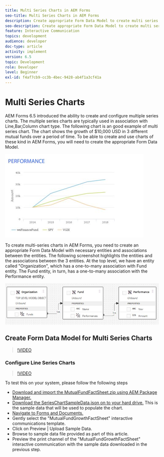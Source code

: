 ```yaml
---
title: Multi Series Charts in AEM Forms
seo-title: Multi Series Charts in AEM Forms
description: Create appropriate Form Data Model to create multi series charts in print and web channel documents.
seo-description: Create appropriate Form Data Model to create multi series charts in print and web channel documents.
feature: Interactive Communication
topics: development
audience: developer
doc-type: article
activity: implement
version: 6.5
topic: Development
role: Developer
level: Beginner
exl-id: f4af7cb9-cc3b-4bec-9428-ab4f1a3cf41a
---
```

# Multi Series Charts

AEM Forms 6.5 introduced the ability to create and configure multiple series charts. The multiple series charts are typically used in association with Line,Bar,Column chart type. The following chart is an good example of multi series chart. The chart shows the growth of $10,000 USD in 3 different mutual funds over a period of time. To be able to create and use charts of these kind in AEM Forms, you will need to create the appropriate Form Data Model.

![multiseries](assets/seriescharts.jfif)

To create multi-series charts in AEM Forms, you need to create an appropriate Form Data Model with necessary entities and associations between the entities. The following screenshot highlights the entities and the associations between the 3 entities. At the top level, we have an entity called "Organization", which has a one-to-many association with Fund entity. The Fund entity, in turn, has a one-to-many association with the Performance entity.

![formdatamodel](assets/formdatamodel.jfif)


## Create Form Data Model for Multi Series Charts

>[!VIDEO](https://video.tv.adobe.com/v/26352/quality=9)


### Configure Line Series Charts

>[!VIDEO](https://video.tv.adobe.com/v/26353?quality=9&learn=on)


To test this on your system, please follow the following steps

* [Download and import the MutualFundFactSheet.zip using AEM Package Manager.](assets/mutualfundfactsheet.zip)
* [Download the SeriesChartSampleData.json on to your hard drive.](assets/serieschartsampledata.json) This is the sample data that will be used to populate the chart.
* [Navigate to Forms and Documents.](http://localhost:4502/aem/forms.html/content/dam/formsanddocuments)
* Gently select the "MutualFundGrowthFactSheet" interactive communications template.
* Click on Preview | Upload Sample Data.
* Browse to sample data file provided as part of this article.
* Preview the print channel of the "MutualFundGrowthFactSheet" interactive communication with the sample data downloaded in the previous step.
